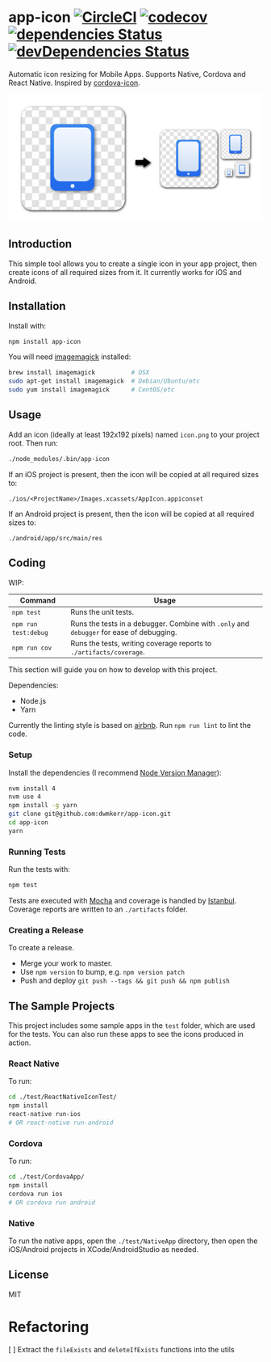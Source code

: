 # app-icon [![CircleCI](https://circleci.com/gh/dwmkerr/app-icon.svg?style=shield)](https://circleci.com/gh/dwmkerr/app-icon) [![codecov](https://codecov.io/gh/dwmkerr/app-icon/branch/master/graph/badge.svg)](https://codecov.io/gh/dwmkerr/app-icon) [![dependencies Status](https://david-dm.org/dwmkerr/react-native-icon/status.svg)](https://david-dm.org/dwmkerr/react-native-icon) [![devDependencies Status](https://david-dm.org/dwmkerr/react-native-icon/dev-status.svg)](https://david-dm.org/dwmkerr/react-native-icon?type=dev)

Automatic icon resizing for Mobile Apps. Supports Native, Cordova and React Native. Inspired by [cordova-icon](github.com/AlexDisler/cordova-icon).

<img src="./assets/banner.png" width="614" alt="Banner">

## Introduction

This simple tool allows you to create a single icon in your app project, then create icons of all required sizes from it. It currently works for iOS and Android.

## Installation

Install with:

```bash
npm install app-icon
```

You will need [imagemagick](http://www.imagemagick.org/) installed:

```bash
brew install imagemagick          # OSX
sudo apt-get install imagemagick  # Debian/Ubuntu/etc
sudo yum install imagemagick      # CentOS/etc
```

## Usage

Add an icon (ideally at least 192x192 pixels) named `icon.png` to your project root. Then run:

```bash
./node_modules/.bin/app-icon
```

If an iOS project is present, then the icon will be copied at all required sizes to:

```
./ios/<ProjectName>/Images.xcassets/AppIcon.appiconset
```

If an Android project is present, then the icon will be copied at all required sizes to:

```
./android/app/src/main/res
```

## Coding

WIP:

| Command | Usage |
|---------|-------|
| `npm test` | Runs the unit tests. |
| `npm run test:debug` | Runs the tests in a debugger. Combine with `.only` and `debugger` for ease of debugging. |
| `npm run cov` | Runs the tests, writing coverage reports to `./artifacts/coverage`. |

This section will guide you on how to develop with this project.

Dependencies:

- Node.js
- Yarn

Currently the linting style is based on [airbnb](https://github.com/airbnb/javascript/tree/master/packages/eslint-config-airbnb). Run `npm run lint` to lint the code.

### Setup

Install the dependencies (I recommend [Node Version Manager](https://github.com/creationix/nvm)):

```bash
nvm install 4
nvm use 4
npm install -g yarn
git clone git@github.com:dwmkerr/app-icon.git
cd app-icon
yarn
```

### Running Tests

Run the tests with:

```bash
npm test
```

Tests are executed with [Mocha](https://mochajs.org/) and coverage is handled by [Istanbul](https://github.com/gotwarlost/istanbul). Coverage reports are written to an `./artifacts` folder.

### Creating a Release

To create a release.

- Merge your work to master.
- Use `npm version` to bump, e.g. `npm version patch`
- Push and deploy `git push --tags && git push && npm publish`

## The Sample Projects

This project includes some sample apps in the `test` folder, which are used for the tests. You can also run these apps to see the icons produced in action.

### React Native

To run:

```bash
cd ./test/ReactNativeIconTest/
npm install
react-native run-ios
# OR react-native run-android
```

### Cordova

To run:

```bash
cd ./test/CordovaApp/
npm install
cordova run ios
# OR cordova run android
```

### Native

To run the native apps, open the `./test/NativeApp` directory, then open the iOS/Android projects in XCode/AndroidStudio as needed.

## License

MIT

# Refactoring

[ ] Extract the `fileExists` and `deleteIfExists` functions into the utils
